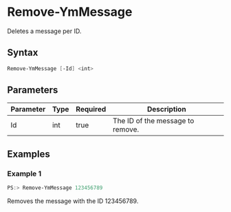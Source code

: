 ﻿# Remove-YmMessage

Deletes a message per ID.

## Syntax

```PowerShell
Remove-YmMessage [-Id] <int>
```

## Parameters

Parameter | Type | Required | Description
----------|------|----------|------------
Id        | int  | true     | The ID of the message to remove.


## Examples

### Example 1

```PowerShell
PS:> Remove-YmMessage 123456789
```
Removes the message with the ID 123456789.